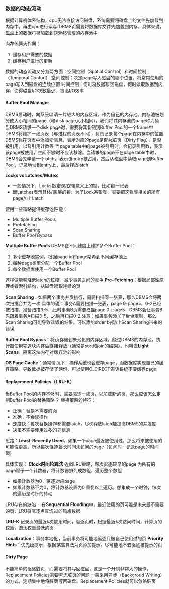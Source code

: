 ```toc
```
### 数据的动态流动
根据计算机体系结构，cpu无法直接访问磁盘，系统需要将磁盘上的文件先加载到内存中，再由cpu进行读写
DBMS页需要将数据库文件先加载到内存，具体来说，磁盘上的数据将被加载到DBMS管理的内存池中

内存池两大作用：
1. 缓存用户需要的数据
2. 缓存用户进行的更新

数据的动态流动又分为两方面：空间控制（Spatial Control）和时间控制（Temporal Contorl）
空间控制：决定page写入磁盘的哪个位置，将常常使用的page写入到磁盘的连续位置
时间控制：何时将数据写回磁盘，何时读取数据到内存，使得磁盘I/O次数最少，提高I/O效率
#### Buffer Pool Manager
DBMS启动时，向系统申请一片较大的内存区域，作为自己的内存池。内存池被划分成大小相同的page（和disk page大小相同），我们将其内存池的page称为帧
当DBMS请求一个disk page时，需要将其复制到Buffer Pool的一个frame中
DBMS将维护一张页表（与进程的页表不同），负责记录每个page在内存中的位置
DBMS将在页表中添加元信息，表示对应的page是否为脏页（Dirty Flag），是否被引用，以及引用计数等
当page table中的page被引用时，会记录引用数，表示该page被使用，空间不够时不应该移除。当请求的page不在page table中时，DBMS会先申请一个latch，表示该entry被占用，然后从磁盘中读取page到Buffer Pool，记录地址到entry上，最后释放latch

**Locks vs Latches/Mutex**
- 一般情况下，Locks指宏观/逻辑意义上的锁，比如锁一张表
- 而Latches表示具体/底层的锁，为了Lock某张表，需要把这张表相关的所有page加上Latch

使用一些策略提供缓存池性能：
- Multiple Buffer Pools
- Prefetching
- Scan Sharing
- Buffer Pool Bypass

**Multiple Buffer Pools**
DBMS在不同维度上维护多个Buffer Pool：
1. 多个缓存池实例，根据page id将page哈希到不同缓存池上
2. 每种page类型分配一个Buffer Pool
3. 每个数据库使用一个Buffer Pool

这样做能够降低latch的粒度，减少事务之间的竞争
**Pre-Fetching**：根据局部性原理或者索引结构，从磁盘读取连续的页

**Scan Sharing**：如果两个事务并发执行，需要扫描同一张表，那么DBMS会将两次扫描合并为一次
具体的说：事务A需要扫描一张表，page 0-page5，0-2已经被扫描，准备扫描3-5，此时事务B页需要扫描page 0-page5，DBMS会让事务B先跟着事务A扫描3-5，之后再扫描0-2
注意：如果事务添加了limit限制，那么Scan Sharing可能导致错误的结果。可以添加order by防止Scan Sharing带来的错误

**Buffer Pool Bypass**：将页存储到未池化的内存区域，绕过DBMS的内存池，执行器使用完这块内存后直接释放（通常是sort和join的结果）。也叫做**Light Scans**，隔离这块内存对缓存池的影响

**OS Page Cache**：通常情况下，操作系统也会缓存page，而数据库实现自己的缓存策略。导致数据被存储了两份，可以使用O_DIRECT告诉系统不要缓存page
#### Replacement Policies（LRU-K）
当Buffer Pool的内存不够时，需要驱逐一些页，以加载新的页。那么应该怎么定制Buffer Pool的替换策略？
替换策略的特征：
- 正确：替换不需要的页
- 准确：不会误操作
- 速度快：每次替换操作都需要latch，尽快释放latch能提高DBMS的并发度
- 决策不需要使用过多的元信息

思路：**Least-Recently Used**，如果一个page最近被使用过，那么将来被使用的可能性更高。所以每次驱逐最长时间未访问的page（访问时，记录page的时间戳）

具体实现：
**Clock时间轮算法**
近似LRU策略，每次驱逐较早的page
为所有的page赋予一个计数器，将计数器排列成数组，遍历整个数组
- 如果计数器为0，驱逐对应page
- 如果计数器不为0，将计数器设置为0
重复以上遍历。想象成一个时钟，每次的遍历是时针的转动

LRU存在的缺陷：
在**Sequential Flooding**中，最近使用的页可能是未来最不需要的页，LRU将驱逐点查询过的热点数据

**LRU-K**
记录页的最近k次使用时间，驱逐页时，根据最近k次访问时间，计算页的权重，淘汰权重最低的页

**Localization**：事务本地化，当前事务将可能地驱逐只被自己使用过的页
**Priority Hints**：优先级提示，根据某些算法为页添加提示，尽可能地不去驱逐被提示的页
#### Dirty Page
不能简单的驱逐脏页，而需要将其写回磁盘，这是一个开销非常大的操作，Replacement Policies需要考虑脏页的问题
一般采用异步（Backgroud Writing）的方式，定期集中地将脏页写回磁盘。Replacement Policies就可以忽略脏页
